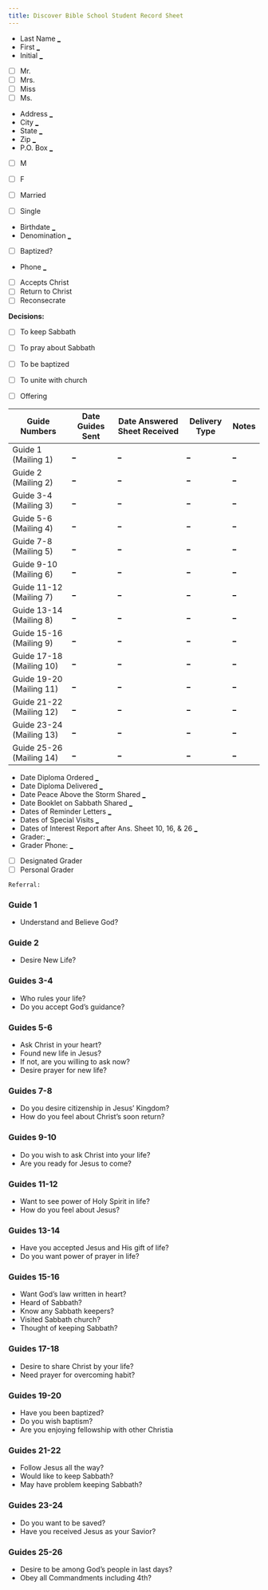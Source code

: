 ```yaml
---
title: Discover Bible School Student Record Sheet
---
```


- Last Name [_]()
- First [_]()
- Initial [_]()

- [ ] Mr.
- [ ] Mrs.
- [ ] Miss
- [ ] Ms.

- Address  [_]()
- City  [_]()
- State  [_]()
- Zip  [_]()
- P.O. Box  [_]()

- [ ] M
- [ ] F

- [ ] Married 
- [ ] Single

- Birthdate [_]()
- Denomination [_]()

- [ ] Baptized?

- Phone [_]()

- [ ] Accepts Christ
- [ ] Return to Christ
- [ ] Reconsecrate

**Decisions:**

- [ ] To keep Sabbath
- [ ] To pray about Sabbath
- [ ] To be baptized
- [ ] To unite with church
- [ ] Offering


| Guide Numbers | Date Guides Sent | Date Answered Sheet Received | Delivery Type | Notes |
| --- | --- | --- | --- | --- |
| Guide 1 (Mailing 1) | [_]() | [_]() | [_]() | [_]() |
| Guide 2 (Mailing 2) | [_]() | [_]() | [_]() | [_]() |
| Guide 3-4 (Mailing 3) | [_]() | [_]() | [_]() | [_]() |
| Guide 5-6 (Mailing 4) | [_]() | [_]() | [_]() | [_]() |
| Guide 7-8 (Mailing 5) | [_]() | [_]() | [_]() | [_]() |
| Guide 9-10 (Mailing 6) | [_]() | [_]() | [_]() | [_]() |
| Guide 11-12 (Mailing 7) | [_]() | [_]() | [_]() | [_]() |
| Guide 13-14 (Mailing 8) | [_]() | [_]() | [_]() | [_]() |
| Guide 15-16 (Mailing 9) | [_]() | [_]() | [_]() | [_]() |
| Guide 17-18 (Mailing 10) | [_]() | [_]() | [_]() | [_]() |
| Guide 19-20 (Mailing 11) | [_]() | [_]() | [_]() | [_]() |
| Guide 21-22 (Mailing 12) | [_]() | [_]() | [_]() | [_]() |
| Guide 23-24 (Mailing 13) | [_]() | [_]() | [_]() | [_]() |
| Guide 25-26 (Mailing 14) | [_]() | [_]() | [_]() | [_]() |

- Date Diploma Ordered [_]()
- Date Diploma Delivered [_]()
- Date Peace Above the Storm Shared [_]()
- Date Booklet on Sabbath Shared [_]()
- Dates of Reminder Letters [_]()
- Dates of Special Visits [_]()
- Dates of Interest Report after Ans. Sheet 10, 16, & 26 [_]()
- Grader: [_]()
- Grader Phone: [_]()

- [ ] Designated Grader
- [ ] Personal Grader

`Referral:`

### Guide 1

- Understand and Believe God?

### Guide 2

- Desire New Life?

### Guides 3-4

- Who rules your life?
- Do you accept God’s guidance?

### Guides 5-6

- Ask Christ in your heart?
- Found new life in Jesus?
- If not, are you willing to ask now?
- Desire prayer for new life?

### Guides 7-8

- Do you desire citizenship in Jesus’ Kingdom?
- How do you feel about Christ’s soon return?

### Guides 9-10

- Do you wish to ask Christ into your life?
- Are you ready for Jesus to come?

### Guides 11-12

- Want to see power of Holy Spirit in life?
- How do you feel about Jesus?

### Guides 13-14

- Have you accepted Jesus and His gift of life?
- Do you want power of prayer in life?

### Guides 15-16

- Want God’s law written in heart?
- Heard of Sabbath?
- Know any Sabbath keepers?
- Visited Sabbath church?
- Thought of keeping Sabbath?

### Guides 17-18

- Desire to share Christ by your life?
- Need prayer for overcoming habit?

### Guides 19-20

- Have you been baptized?
- Do you wish baptism?
- Are you enjoying fellowship with other Christia

### Guides 21-22

- Follow Jesus all the way?
- Would like to keep Sabbath?
- May have problem keeping Sabbath?

### Guides 23-24

- Do you want to be saved?
- Have you received Jesus as your Savior?

### Guides 25-26

- Desire to be among God’s people in last days?
- Obey all Commandments including 4th?